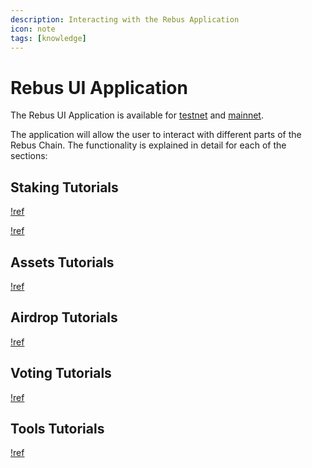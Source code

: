 ```yaml
---
description: Interacting with the Rebus Application
icon: note
tags: [knowledge]
---
```


# Rebus UI Application

The Rebus UI Application is available for [testnet](https://app.rebustestnet.com) and [mainnet](app.rebuschain.com).

The application will allow the user to interact with different parts of the Rebus Chain. The functionality is explained in detail for each of the sections:

## Staking Tutorials

[!ref](/knowledge/staking/README.md)

[!ref](/knowledge/staking/staking-rebus.md)

## Assets Tutorials

[!ref](/knowledge/assets/README.md)

## Airdrop Tutorials

[!ref](/knowledge/airdrop/README.md)

## Voting Tutorials

[!ref](/knowledge/voting/README.md)

## Tools Tutorials

[!ref](/knowledge/tools.md)
